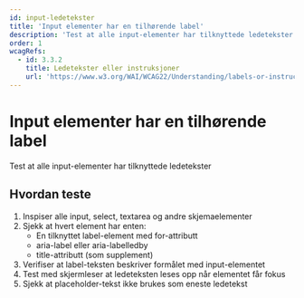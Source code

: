 ```yaml
---
id: input-ledetekster
title: 'Input elementer har en tilhørende label'
description: 'Test at alle input-elementer har tilknyttede ledetekster'
order: 1
wcagRefs:
  - id: 3.3.2
    title: Ledetekster eller instruksjoner
    url: 'https://www.w3.org/WAI/WCAG22/Understanding/labels-or-instructions'
---
```


# Input elementer har en tilhørende label

Test at alle input-elementer har tilknyttede ledetekster

## Hvordan teste

1. Inspiser alle input, select, textarea og andre skjemaelementer
2. Sjekk at hvert element har enten:
   - En tilknyttet label-element med for-attributt
   - aria-label eller aria-labelledby
   - title-attributt (som supplement)
3. Verifiser at label-teksten beskriver formålet med input-elementet
4. Test med skjermleser at ledeteksten leses opp når elementet får fokus
5. Sjekk at placeholder-tekst ikke brukes som eneste ledetekst

